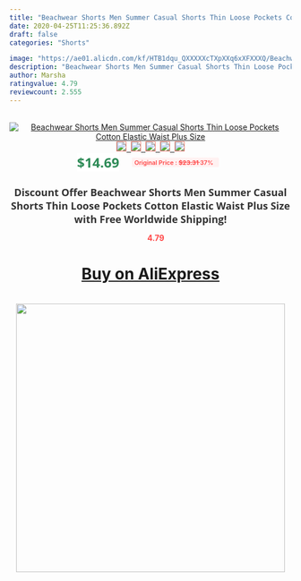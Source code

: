 ```yaml
---
title: "Beachwear Shorts Men Summer Casual Shorts Thin Loose Pockets Cotton Elastic Waist Plus Size"
date: 2020-04-25T11:25:36.892Z
draft: false
categories: "Shorts"

image: "https://ae01.alicdn.com/kf/HTB1dqu_QXXXXXcTXpXXq6xXFXXXQ/Beachwear-Shorts-Men-Summer-Casual-Shorts-Thin-Loose-Pockets-Cotton-Elastic-Waist-Plus-Size.jpg"
description: "Beachwear Shorts Men Summer Casual Shorts Thin Loose Pockets Cotton Elastic Waist Plus Size"
author: Marsha
ratingvalue: 4.79
reviewcount: 2.555
---
```

<br>
<div style="text-align: center;">
<a href="https://s.click.aliexpress.com/e/_A75Hov" target="_blank" rel="nofollow noopener noreferrer"><img alt="Beachwear Shorts Men Summer Casual Shorts Thin Loose Pockets Cotton Elastic Waist Plus Size" class="magnifier-image" src="https://ae01.alicdn.com/kf/HTB1dqu_QXXXXXcTXpXXq6xXFXXXQ/Beachwear-Shorts-Men-Summer-Casual-Shorts-Thin-Loose-Pockets-Cotton-Elastic-Waist-Plus-Size.jpg_640x640.jpg">
<br>
<img style="border:1px solid salmon" src="https://ae01.alicdn.com/kf/HTB1dqu_QXXXXXcTXpXXq6xXFXXXQ/Beachwear-Shorts-Men-Summer-Casual-Shorts-Thin-Loose-Pockets-Cotton-Elastic-Waist-Plus-Size.jpg_120x120.jpg">&nbsp;&nbsp;<img style="border:1px solid salmon" src="https://ae01.alicdn.com/kf/HTB1OhrgQXXXXXbhXpXXq6xXFXXXZ/Beachwear-Shorts-Men-Summer-Casual-Shorts-Thin-Loose-Pockets-Cotton-Elastic-Waist-Plus-Size.jpg_120x120.jpg">&nbsp;&nbsp;<img style="border:1px solid salmon" src="https://ae01.alicdn.com/kf/HTB1YjqJQXXXXXazapXXq6xXFXXXS/Beachwear-Shorts-Men-Summer-Casual-Shorts-Thin-Loose-Pockets-Cotton-Elastic-Waist-Plus-Size.jpg_120x120.jpg">&nbsp;&nbsp;<img style="border:1px solid salmon" src="https://ae01.alicdn.com/kf/HTB1exjtQXXXXXXsXXXXq6xXFXXXg/Beachwear-Shorts-Men-Summer-Casual-Shorts-Thin-Loose-Pockets-Cotton-Elastic-Waist-Plus-Size.jpg_120x120.jpg">&nbsp;&nbsp;<img style="border:1px solid salmon" src="https://ae01.alicdn.com/kf/HTB1Kxy.QXXXXXa0XFXXq6xXFXXXs/Beachwear-Shorts-Men-Summer-Casual-Shorts-Thin-Loose-Pockets-Cotton-Elastic-Waist-Plus-Size.jpg_120x120.jpg"></a></div><br0>
<div style="text-align: center;"><span style="background-color: white; border: 0px; box-sizing: border-box; color: seagreen; display: inline-block; font-family: &quot;open sans&quot; , &quot;arial&quot; , &quot;helvetica&quot; , sans-serif , &quot;heiti&quot;; font-size: 24px; font-stretch: inherit; font-weight: 700; line-height: inherit; margin: 0px 10px 0px 0px; padding: 0px; vertical-align: middle;">$14.69 </span>
<span style="background: rgb(255 , 241 , 241); border-radius: 3px; border: 0px; box-sizing: border-box; color: #ff4747; display: inline-block; font-family: inherit; font-size: 12px; font-stretch: inherit; font-style: inherit; font-variant: inherit; font-weight: 600; line-height: inherit; margin: 0px; padding: 2px 5px; transform: scale(0.9); vertical-align: middle;">Original Price : <b style="text-decoration: line-through;">$23.31 </b> 37%&nbsp;&nbsp;</span></div>
<h1 style="color: #333333; display: inline-block; font-family: &quot;open sans&quot; , &quot;arial&quot; , &quot;helvetica&quot; , sans-serif , &quot;heiti&quot;; font-size: 18px; font-stretch: inherit; font-weight: 700; text-align: center;">Discount Offer Beachwear Shorts Men Summer Casual Shorts Thin Loose Pockets Cotton Elastic Waist Plus Size with Free Worldwide Shipping!</h1>
<div style="color: #ff4747; text-align: center;">
<img src="https://4.bp.blogspot.com/-M0ZcTcb-5uY/XleCXlxnR4I/AAAAAAAAAEc/OrjgMkXV1oMQFaCRZj5HQwOCBcu3w1FegCPcBGAYYCw/s1600/star.png" style="height: 15px;">&nbsp;<b>4.79</b></div>
<div class="button_cont" align="center"><a class="buynow_a" href="https://s.click.aliexpress.com/e/_A75Hov" target="_blank" rel="nofollow noopener noreferrer"><H1>Buy on AliExpress</H1></a></div><br>
<div class="separator" style="clear: both; text-align: center;">
<img src="https://lh3.googleusercontent.com/-pTy5HemUv9M/XlePHvY0dAI/AAAAAAAAAE4/0nX5iRUoIWY8eMW9Dpxeirr157OZliDIgCLcBGAsYHQ/s1600/badge.gif" width="480">
</div>
